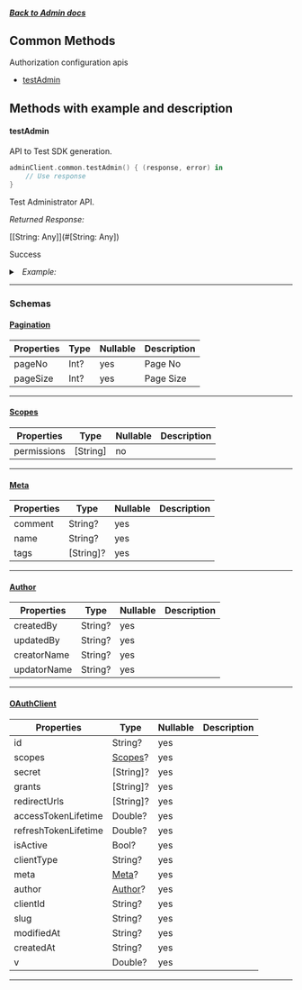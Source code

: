 



##### [Back to Admin docs](./README.md)

## Common Methods
Authorization configuration apis
* [testAdmin](#testadmin)



## Methods with example and description


#### testAdmin
API to Test SDK generation.




```swift
adminClient.common.testAdmin() { (response, error) in
    // Use response
}
```






Test Administrator API.

*Returned Response:*




[[String: Any]](#[String: Any])

Success




<details>
<summary><i>&nbsp; Example:</i></summary>

```json

```
</details>









---



### Schemas

 
 
 #### [Pagination](#Pagination)

 | Properties | Type | Nullable | Description |
 | ---------- | ---- | -------- | ----------- |
 | pageNo | Int? |  yes  | Page No |
 | pageSize | Int? |  yes  | Page Size |

---


 
 
 #### [Scopes](#Scopes)

 | Properties | Type | Nullable | Description |
 | ---------- | ---- | -------- | ----------- |
 | permissions | [String] |  no  |  |

---


 
 
 #### [Meta](#Meta)

 | Properties | Type | Nullable | Description |
 | ---------- | ---- | -------- | ----------- |
 | comment | String? |  yes  |  |
 | name | String? |  yes  |  |
 | tags | [String]? |  yes  |  |

---


 
 
 #### [Author](#Author)

 | Properties | Type | Nullable | Description |
 | ---------- | ---- | -------- | ----------- |
 | createdBy | String? |  yes  |  |
 | updatedBy | String? |  yes  |  |
 | creatorName | String? |  yes  |  |
 | updatorName | String? |  yes  |  |

---


 
 
 #### [OAuthClient](#OAuthClient)

 | Properties | Type | Nullable | Description |
 | ---------- | ---- | -------- | ----------- |
 | id | String? |  yes  |  |
 | scopes | [Scopes](#Scopes)? |  yes  |  |
 | secret | [String]? |  yes  |  |
 | grants | [String]? |  yes  |  |
 | redirectUrls | [String]? |  yes  |  |
 | accessTokenLifetime | Double? |  yes  |  |
 | refreshTokenLifetime | Double? |  yes  |  |
 | isActive | Bool? |  yes  |  |
 | clientType | String? |  yes  |  |
 | meta | [Meta](#Meta)? |  yes  |  |
 | author | [Author](#Author)? |  yes  |  |
 | clientId | String? |  yes  |  |
 | slug | String? |  yes  |  |
 | modifiedAt | String? |  yes  |  |
 | createdAt | String? |  yes  |  |
 | v | Double? |  yes  |  |

---



